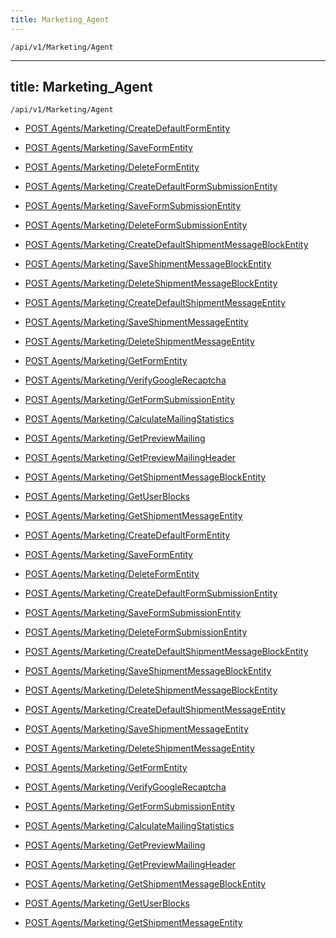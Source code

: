 ```yaml
---
title: Marketing_Agent
---
```


```http
/api/v1/Marketing/Agent
```

---
title: Marketing_Agent
---

```http
/api/v1/Marketing/Agent
```




* [POST Agents/Marketing/CreateDefaultFormEntity](v1MarketingAgent_CreateDefaultFormEntity.md)

* [POST Agents/Marketing/SaveFormEntity](v1MarketingAgent_SaveFormEntity.md)

* [POST Agents/Marketing/DeleteFormEntity](v1MarketingAgent_DeleteFormEntity.md)

* [POST Agents/Marketing/CreateDefaultFormSubmissionEntity](v1MarketingAgent_CreateDefaultFormSubmissionEntity.md)

* [POST Agents/Marketing/SaveFormSubmissionEntity](v1MarketingAgent_SaveFormSubmissionEntity.md)

* [POST Agents/Marketing/DeleteFormSubmissionEntity](v1MarketingAgent_DeleteFormSubmissionEntity.md)

* [POST Agents/Marketing/CreateDefaultShipmentMessageBlockEntity](v1MarketingAgent_CreateDefaultShipmentMessageBlockEntity.md)

* [POST Agents/Marketing/SaveShipmentMessageBlockEntity](v1MarketingAgent_SaveShipmentMessageBlockEntity.md)

* [POST Agents/Marketing/DeleteShipmentMessageBlockEntity](v1MarketingAgent_DeleteShipmentMessageBlockEntity.md)

* [POST Agents/Marketing/CreateDefaultShipmentMessageEntity](v1MarketingAgent_CreateDefaultShipmentMessageEntity.md)

* [POST Agents/Marketing/SaveShipmentMessageEntity](v1MarketingAgent_SaveShipmentMessageEntity.md)

* [POST Agents/Marketing/DeleteShipmentMessageEntity](v1MarketingAgent_DeleteShipmentMessageEntity.md)

* [POST Agents/Marketing/GetFormEntity](v1MarketingAgent_GetFormEntity.md)

* [POST Agents/Marketing/VerifyGoogleRecaptcha](v1MarketingAgent_VerifyGoogleRecaptcha.md)

* [POST Agents/Marketing/GetFormSubmissionEntity](v1MarketingAgent_GetFormSubmissionEntity.md)

* [POST Agents/Marketing/CalculateMailingStatistics](v1MarketingAgent_CalculateMailingStatistics.md)

* [POST Agents/Marketing/GetPreviewMailing](v1MarketingAgent_GetPreviewMailing.md)

* [POST Agents/Marketing/GetPreviewMailingHeader](v1MarketingAgent_GetPreviewMailingHeader.md)

* [POST Agents/Marketing/GetShipmentMessageBlockEntity](v1MarketingAgent_GetShipmentMessageBlockEntity.md)

* [POST Agents/Marketing/GetUserBlocks](v1MarketingAgent_GetUserBlocks.md)

* [POST Agents/Marketing/GetShipmentMessageEntity](v1MarketingAgent_GetShipmentMessageEntity.md)


* [POST Agents/Marketing/CreateDefaultFormEntity](v1MarketingAgent_CreateDefaultFormEntity.md)

* [POST Agents/Marketing/SaveFormEntity](v1MarketingAgent_SaveFormEntity.md)

* [POST Agents/Marketing/DeleteFormEntity](v1MarketingAgent_DeleteFormEntity.md)

* [POST Agents/Marketing/CreateDefaultFormSubmissionEntity](v1MarketingAgent_CreateDefaultFormSubmissionEntity.md)

* [POST Agents/Marketing/SaveFormSubmissionEntity](v1MarketingAgent_SaveFormSubmissionEntity.md)

* [POST Agents/Marketing/DeleteFormSubmissionEntity](v1MarketingAgent_DeleteFormSubmissionEntity.md)

* [POST Agents/Marketing/CreateDefaultShipmentMessageBlockEntity](v1MarketingAgent_CreateDefaultShipmentMessageBlockEntity.md)

* [POST Agents/Marketing/SaveShipmentMessageBlockEntity](v1MarketingAgent_SaveShipmentMessageBlockEntity.md)

* [POST Agents/Marketing/DeleteShipmentMessageBlockEntity](v1MarketingAgent_DeleteShipmentMessageBlockEntity.md)

* [POST Agents/Marketing/CreateDefaultShipmentMessageEntity](v1MarketingAgent_CreateDefaultShipmentMessageEntity.md)

* [POST Agents/Marketing/SaveShipmentMessageEntity](v1MarketingAgent_SaveShipmentMessageEntity.md)

* [POST Agents/Marketing/DeleteShipmentMessageEntity](v1MarketingAgent_DeleteShipmentMessageEntity.md)

* [POST Agents/Marketing/GetFormEntity](v1MarketingAgent_GetFormEntity.md)

* [POST Agents/Marketing/VerifyGoogleRecaptcha](v1MarketingAgent_VerifyGoogleRecaptcha.md)

* [POST Agents/Marketing/GetFormSubmissionEntity](v1MarketingAgent_GetFormSubmissionEntity.md)

* [POST Agents/Marketing/CalculateMailingStatistics](v1MarketingAgent_CalculateMailingStatistics.md)

* [POST Agents/Marketing/GetPreviewMailing](v1MarketingAgent_GetPreviewMailing.md)

* [POST Agents/Marketing/GetPreviewMailingHeader](v1MarketingAgent_GetPreviewMailingHeader.md)

* [POST Agents/Marketing/GetShipmentMessageBlockEntity](v1MarketingAgent_GetShipmentMessageBlockEntity.md)

* [POST Agents/Marketing/GetUserBlocks](v1MarketingAgent_GetUserBlocks.md)

* [POST Agents/Marketing/GetShipmentMessageEntity](v1MarketingAgent_GetShipmentMessageEntity.md)
